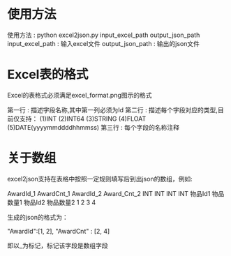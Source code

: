 # 使用方法

使用方法 : python excel2json.py input_excel_path output_json_path
input_excel_path : 输入excel文件
output_json_path : 输出的json文件

# Excel表的格式

Excel的表格式必须满足excel_format.png图示的格式

第一行 : 描述字段名称,其中第一列必须为Id
第二行 : 描述每个字段对应的类型,目前仅支持：
		 (1)INT
		 (2)INT64
		 (3)STRING
		 (4)FLOAT
		 (5)DATE(yyyymmddddhhmmss)
第三行 : 每个字段的名称注释


# 关于数组

excel2json支持在表格中按照一定规则填写后到出json的数组，例如:

AwardId_1	AwardCnt_1	AwardId_2	Award_Cnt_2
INT		  	INT		 	INT       	INT
物品Id1	  	物品数量1	物品Id2		物品数量2
1			2			3			4

生成的json的格式为：

"AwardId":[1, 2],
"AwardCnt" : [2, 4]

即以_为标记，标记该字段是数组字段

